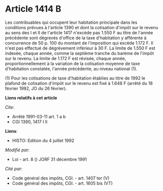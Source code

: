 # Article 1414 B

Les contribuables qui occupent leur habitation principale dans les conditions prévues à l'article 1390 et dont la cotisation
d'impôt sur le revenu au sens des I et II de l'article 1417 n'excède pas 1.550 F au titre de l'année précédente sont dégrevés
d'office de la taxe d'habitation y afférente à concurrence de 50 p. 100 du montant de l'imposition qui excède 1.172 F. Il
n'est pas effectué de dégrèvement inférieur à 30 F. La limite de 1.550 F est indexée, chaque année, comme la septième tranche
du barème de l'impôt sur le revenu. La limite de 1.172 F est révisée, chaque année, proportionnellement à la variation de la
cotisation moyenne de taxe d'habitation constatée, l'année précédente, au niveau national (1).

(1) Pour les cotisations de taxe d'habitation établies au titre de 1992 le plafond de cotisation d'impôt sur le revenu est
fixé à 1.648 F (arrêté du 18 février 1992, JO du 26 février).

**Liens relatifs à cet article**

_Cite_:

  - Arrêté 1991-03-11 art. 1 a b
  - CGI 1390, 1417 I II

**Liens**:

  - HISTO: Edition du 4 juillet 1992

_Modifié par_:

  - Loi - art. 8 () JORF 31 décembre 1991

_Cité par_:

  - Code général des impôts, CGI. - art. 1407 ter (V)
  - Code général des impôts, CGI. - art. 1605 bis (VT)
